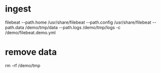 # ingest
filebeat --path.home /usr/share/filebeat --path.config /usr/share/filebeat --path.data /demo/tmp/data --path.logs /demo/tmp/logs -c /demo/filebeat.demo.yml

# remove data
rm -rf /demo/tmp
